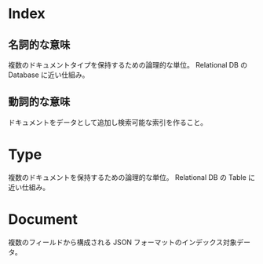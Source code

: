 # Index
## 名詞的な意味
複数のドキュメントタイプを保持するための論理的な単位。
Relational DB の Database に近い仕組み。

## 動詞的な意味
ドキュメントをデータとして追加し検索可能な索引を作ること。

# Type
複数のドキュメントを保持するための論理的な単位。
Relational DB の Table に近い仕組み。

# Document
複数のフィールドから構成される JSON フォーマットのインデックス対象データ。